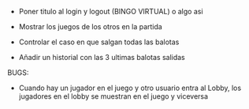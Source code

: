 - Poner titulo al login y logout (BINGO VIRTUAL) o algo asi

- Mostrar los juegos de los otros en la partida 

- Controlar el caso en que salgan todas las balotas 

- Añadir un historial con las 3 ultimas balotas salidas

BUGS:
 - Cuando hay un jugador en el juego y otro usuario entra al Lobby, los jugadores en el lobby se muestran en el juego y viceversa